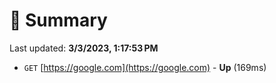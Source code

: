 # 📖 Summary
Last updated: **3/3/2023, 1:17:53 PM**

- `GET` [https://google.com](https://google.com) - **Up** (169ms)
